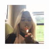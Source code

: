 <img src="https://raw.githubusercontent.com/spikegaming100/LWGLtest/main/a_315b17324b7f62d2f0ef79853d323755.gif"/>
